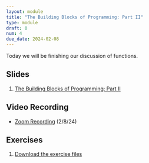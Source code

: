 ```yaml
---
layout: module
title: "The Building Blocks of Programming: Part II"
type: module
draft: 0
num: 4
due_date: 2024-02-08
---
```

Today we will be finishing our discussion of functions.

## Slides
1. <a href="https://docs.google.com/presentation/d/1oBFFI46IqbC05IgP7ZKjNuWElR4EiIoHvFO9BFJ5WqI/edit?usp=sharing" target="_blank">The Building Blocks of Programming: Part II</a>

## Video Recording
* <a href="https://northwestern.zoom.us/rec/share/mwJBoErWpYYmmSS9UMUMgfggPFRQcJdbU4sSo6GgJBXvicU0z-NUQcydQoS8toyG.aAxreonz-7CcJYWs" target="_blank">Zoom Recording</a> (2/8/24)

## Exercises
1. <a href="../course-files/exercises/week04.zip" target="_blank">Download the exercise files</a>
